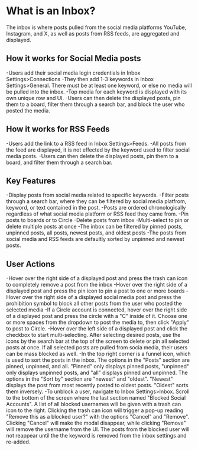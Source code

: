 # What is an Inbox?

The inbox is where posts pulled from the social media platforms YouTube, Instagram, and X, as well as posts from RSS feeds, are aggregated and displayed.

## How it works for Social Media posts
-Users add their social media login credentials in Inbox Settings>Connections
-They then add 1-3 keywords in Inbox Settings>General.  There must be at least one keyword, or else no media will be pulled into the inbox.
-Top media for each keyword is displayed with its own unique row and UI.
-Users can then delete the displayed posts, pin them to a board, filter them through a search bar, and block the user who posted the media.


## How it works for RSS Feeds
-Users add the link to a RSS feed in Inbox Settings>Feeds.
-All posts from the feed are displayed, it is not effected by the keyword used to filter social media posts.
-Users can then delete the displayed posts, pin them to a board, and filter them through a search bar.


## Key Features
-Display posts from social media related to specific keywords.
-Filter posts through a search bar, where they can be filtered by social media platfrom, keyword, or text contained in the post.
-Posts are ordered chronologically regardless of what social media platform or RSS feed they came from.
-Pin posts to boards or to Circle
-Delete posts from inbox
-Multi-select to pin or delete multiple posts at once
-The inbox can be filtered by pinned posts, unpinned posts, all posts, newest posts, and oldest posts
-The posts from social media and RSS feeds are defaultly sorted by unpinned and newest posts.


## User Actions
-Hover over the right side of a displayed post and press the trash can icon to completely remove a post from the inbox
-Hover over the right side of a displayed post and press the pin icon to pin a post to one or more boards
-Hover over the right side of a displayed social media post and press the prohibition symbol to block all other posts from the user who posted the selected media
-If a Circle account is connected, hover over the right side of a displayed post and press the circle with a "C" inside of it.  Choose one or more spaces from the dropdown to post the media to, then click "Apply" to post to Circle.
-Hover over the left side of a displayed post and click the checkbox to start multi-selecting.  After selecting desired posts, use the icons by the search bar at the top of the screen to delete or pin all selected posts at once.  If all selected posts are pulled from socia media, their users can be mass blocked as well.
-In the top right corner is a funnel icon, which is used to sort the posts in the inbox.  The options in the "Posts" section are pinned, unpinned, and all.  "Pinned" only displays pinned posts, "unpinned" only displays unpinned posts, and "all" displays pinned and unpinned. The options in the "Sort by" section are "newest" and "oldest".  "Newest" displays the post from most recently posted to oldest posts.  "Oldest" sorts them inversely.
-To unblock a user, navigate to Inbox Settings>Inbox.  Scroll to the bottom of the screen where the last section named "Blocked Social Accounts". A list of all blocked usernames will be given with a trash can icon to the right.  Clicking the trash can icon will trigger a pop-up reading "Remove this as a blocked user?" with the options "Cancel" and "Remove".  Clicking "Cancel" will make the modal disappear, while clicking "Remove" will remove the username from the UI.  The posts from the blocked user will not reappear until the the keyword is removed from the inbox settings and re-added.
